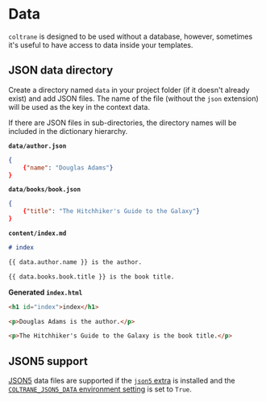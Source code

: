 # Data

`coltrane` is designed to be used without a database, however, sometimes it's useful to have access to data inside your templates.

## JSON data directory

Create a directory named `data` in your project folder (if it doesn't already exist) and add JSON files. The name of the file (without the `json` extension) will be used as the key in the context data.

If there are JSON files in sub-directories, the directory names will be included in the dictionary hierarchy.

**`data/author.json`**

```JSON
{
    {"name": "Douglas Adams"}
}
```

**`data/books/book.json`**

```JSON
{
    {"title": "The Hitchhiker's Guide to the Galaxy"}
}
```

**`content/index.md`**

```markdown
# index

{{ data.author.name }} is the author.

{{ data.books.book.title }} is the book title.
```

**Generated `index.html`**

```html
<h1 id="index">index</h1>

<p>Douglas Adams is the author.</p>

<p>The Hitchhiker's Guide to the Galaxy is the book title.</p>
```

## JSON5 support

[JSON5](https://json5.org) data files are supported if the [`json5` extra](installation.md#json5) is installed and the [`COLTRANE_JSON5_DATA` environment setting](env.md#coltrane_data_json5) is set to `True`.

